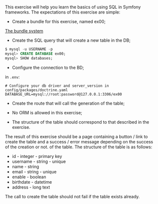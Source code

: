 This exercise will help you learn the basics of using SQL in Symfony frameworks. The expectations of this exercise are simple:

- Create a bundle for this exercise, named ex00;

[The bundle system](https://symfony.com/doc/current/bundles.html)
- Create the SQL query that will create a new table in the DB;
```sql
$ mysql -u USERNAME -p
mysql> CREATE DATABASE ex00;
mysql> SHOW databases;
```
- Configure the connection to the BD;

in `.env`:
```
# Configure your db driver and server_version in config/packages/doctrine.yaml
DATABASE_URL=mysql://root:password@127.0.0.1:3306/ex00
```
- Create the route that will call the generation of the table;

- No ORM is allowed in this exercise;
- The structure of the table should correspond to that described in the exercise.

The result of this exercise should be a page containing a button / link to create the table and a success / error message depending on the success of the creation or not.
of the table.
The structure of the table is as follows:

- id - integer - primary key 
- username - string - unique 
- name - string
- email - string - unique
- enable - boolean
- birthdate - datetime 
- address - long text

The call to create the table should not fail if the table exists
already.